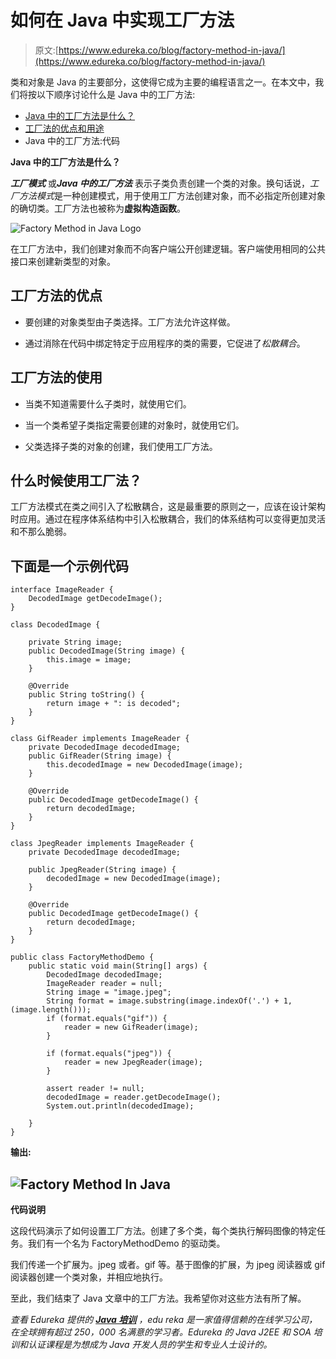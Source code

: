 # 如何在 Java 中实现工厂方法

> 原文:[https://www.edureka.co/blog/factory-method-in-java/](https://www.edureka.co/blog/factory-method-in-java/)

类和对象是 Java 的主要部分，这使得它成为主要的编程语言之一。在本文中，我们将按以下顺序讨论什么是 Java 中的工厂方法:

*   [Java 中的工厂方法是什么？](#what)
*   [工厂法的优点和用途](#advantages)
*   Java 中的工厂方法:代码

**Java 中的工厂方法是什么？**

***工厂模式*** 或***Java 中的工厂方法*** 表示子类负责创建一个类的对象。换句话说，*工厂方法模式*是一种创建模式，用于使用工厂方法创建对象，而不必指定所创建对象的确切类。工厂方法也被称为**虚拟构造函数**。

![Factory Method in Java Logo](../Images/ba2e139ba09d4bcd6574457af0fe6049.png)

在工厂方法中，我们创建对象而不向客户端公开创建逻辑。客户端使用相同的公共接口来创建新类型的对象。

## **工厂方法的优点**

*   要创建的对象类型由子类选择。工厂方法允许这样做。

*   通过消除在代码中绑定特定于应用程序的类的需要，它促进了*松散耦合*。

## **工厂方法的使用**

*   当类不知道需要什么子类时，就使用它们。

*   当一个类希望子类指定需要创建的对象时，就使用它们。

*   父类选择子类的对象的创建，我们使用工厂方法。

## **什么时候使用工厂法？**

工厂方法模式在类之间引入了松散耦合，这是最重要的原则之一，应该在设计架构时应用。通过在程序体系结构中引入松散耦合，我们的体系结构可以变得更加灵活和不那么脆弱。

## **下面是一个示例代码**

```
interface ImageReader {
    DecodedImage getDecodeImage();
}

class DecodedImage {

    private String image;
    public DecodedImage(String image) {
        this.image = image;
    }

    @Override
    public String toString() {
        return image + ": is decoded";
    }
}

class GifReader implements ImageReader {
    private DecodedImage decodedImage;
    public GifReader(String image) {
        this.decodedImage = new DecodedImage(image);
    }

    @Override
    public DecodedImage getDecodeImage() {
        return decodedImage;
    }
}

class JpegReader implements ImageReader {
    private DecodedImage decodedImage;

    public JpegReader(String image) {
        decodedImage = new DecodedImage(image);
    }

    @Override
    public DecodedImage getDecodeImage() {
        return decodedImage;
    }
}

public class FactoryMethodDemo {
    public static void main(String[] args) {
        DecodedImage decodedImage;
        ImageReader reader = null;
        String image = "image.jpeg";
        String format = image.substring(image.indexOf('.') + 1, (image.length()));
        if (format.equals("gif")) {
            reader = new GifReader(image);
        }

        if (format.equals("jpeg")) {
            reader = new JpegReader(image);
        }

        assert reader != null;
        decodedImage = reader.getDecodeImage();
        System.out.println(decodedImage);

    }
}
```

**输出:**

## ![Factory Method In Java](../Images/005c9cc169a9e4471861da54156eb80f.png)

**代码说明**

这段代码演示了如何设置工厂方法。创建了多个类，每个类执行解码图像的特定任务。我们有一个名为 FactoryMethodDemo 的驱动类。

我们传递一个扩展为。jpeg 或者。gif 等。基于图像的扩展，为 jpeg 阅读器或 gif 阅读器创建一个类对象，并相应地执行。

至此，我们结束了 Java 文章中的工厂方法。我希望你对这些方法有所了解。

*查看 Edureka 提供的  [**Java 培训**](https://www.edureka.co/java-j2ee-soa-training)* *，edu reka 是一家值得信赖的在线学习公司，在全球拥有超过 250，000 名满意的学习者。Edureka 的 Java J2EE 和 SOA 培训和认证课程是为想成为 Java 开发人员的学生和专业人士设计的。*